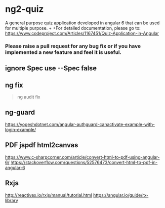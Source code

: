 # ng2-quiz

A general purpose quiz application developed in angular 6 that can be used for multiple purpose.
+
+For detailed documentation, please go to: https://www.codeproject.com/Articles/1167451/Quiz-Application-in-Angular

### Please raise a pull request for any bug fix or if you have implemented a new feature and feel it is useful.

## ignore Spec use   --Spec false

## ng fix 
>ng audit fix

## ng-guard
https://yogeshdotnet.com/angular-authguard-canactivate-example-with-login-example/

## PDF jspdf  html2canvas  
https://www.c-sharpcorner.com/article/convert-html-to-pdf-using-angular-6/
https://stackoverflow.com/questions/52576473/convert-html-to-pdf-in-angular-6


## Rxjs

http://reactivex.io/rxjs/manual/tutorial.html
https://angular.io/guide/rx-library

